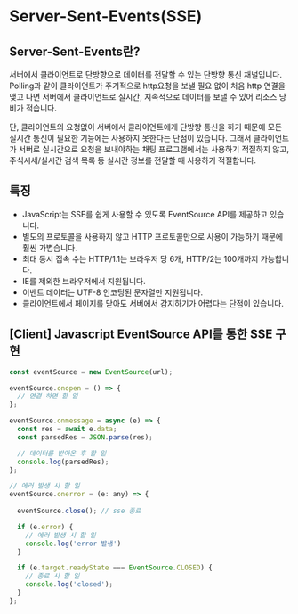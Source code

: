 # Server-Sent-Events(SSE)

## Server-Sent-Events란?

서버에서 클라이언트로 단방향으로 데이터를 전달할 수 있는 단방향 통신 채널입니다. 
Polling과 같이 클라이언트가 주기적으로 http요청을 보낼 필요 없이 처음 http 연결을 맺고 나면 서버에서 클라이언트로 실시간, 지속적으로 데이터를 보낼 수 있어 리소스 낭비가 적습니다.

단, 클라이언트의 요청없이 서버에서 클라이언트에게 단방향 통신을 하기 때문에 모든 실시간 통신이 필요한 기능에는 사용하지 못한다는 단점이 있습니다.
그래서 클라이언트가 서버로 실시간으로 요청을 보내야하는 채팅 프로그램에서는 사용하기 적절하지 않고, 주식시세/실시간 검색 목록 등 실시간 정보를 전달할 때 사용하기 적절합니다.

## 특징
- JavaScript는 SSE를 쉽게 사용할 수 있도록 EventSource API를 제공하고 있습니다.
- 별도의 프로토콜을 사용하지 않고 HTTP 프로토콜만으로 사용이 가능하기 때문에 훨씬 가볍습니다.
- 최대 동시 접속 수는 HTTP/1.1는 브라우저 당 6개, HTTP/2는 100개까지 가능합니다.
- IE를 제외한 브라우저에서 지원됩니다.
- 이벤트 데이터는 UTF-8 인코딩된 문자열만 지원됩니다.
- 클라이언트에서 페이지를 닫아도 서버에서 감지하기가 어렵다는 단점이 있습니다.

## [Client] Javascript EventSource API를 통한 SSE 구현

```javascript
const eventSource = new EventSource(url);

eventSource.onopen = () => {
  // 연결 하면 할 일
};

eventSource.onmessage = async (e) => {
  const res = await e.data;
  const parsedRes = JSON.parse(res);

  // 데이터를 받아온 후 할 일
  console.log(parsedRes);
};

// 에러 발생 시 할 일
eventSource.onerror = (e: any) => {
  
  eventSource.close(); // sse 종료

  if (e.error) {
    // 에러 발생 시 할 일
    console.log('error 발생')
  }

  if (e.target.readyState === EventSource.CLOSED) {
    // 종료 시 할 일
    console.log('closed');
  }
};
```
